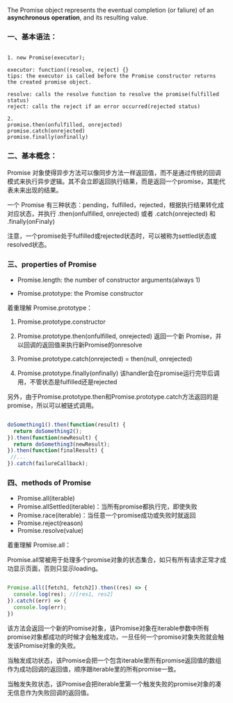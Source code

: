 
The Promise object represents the eventual completion (or faliure) of an **asynchronous operation**, and its resulting value.



### 一、基本语法：

```

1. new Promise(executor);

executor: function((resolve, reject) {}
tips: the executor is called before the Promise constructor returns the created promise object.

resolve: calls the resolve function to resolve the promise(fulfilled status)
reject: calls the reject if an error occurred(rejected status)

2. 
promise.then(onfulfilled, onrejected) 
promise.catch(onrejected) 
promise.finally(onfinally)
```

### 二、基本概念：

Promise 对象使得异步方法可以像同步方法一样返回值，而不是通过传统的回调模式来执行异步逻辑。其不会立即返回执行结果，而是返回一个promise，其能代表未来出现的结果。

一个 Promise 有三种状态：pending，fulfilled，rejected，根据执行结果转化成对应状态，并执行 .then(onfulfilled, onrejected) 或者 .catch(onrejected) 和 .finally(onFinaly)

注意，一个promise处于fulfilled或rejected状态时，可以被称为settled状态或resolved状态。


### 三、properties of Promise

- Promise.length: the number of constructor arguments(always 1)

- Promise.prototype: the Promise constructor

着重理解 Promise.prototype：

1. Promise.prototype.constructor

2. Promise.prototype.then(onfulfilled, onrejected) 返回一个新 Promise，并以回调的返回值来执行新Promise的onresolve

3. Promise.prototype.catch(onrejected) = then(null, onrejected)

4. Promise.prototype.finally(onfinally) 该handler会在promise运行完毕后调用，不管状态是fulfilled还是rejected

另外，由于Promise.prototype.then和Promise.prototype.catch方法返回的是promise，所以可以被链式调用。

```javascript

doSomething1().then(function(result) {
  return doSomething2();
}).then(function(newResult) {
  return doSomething3(newResult);
}).then(function(finalResult) {
 //...
}).catch(failureCallback);
```

### 四、methods of Promise

- Promise.all(iterable)
- Promise.allSettled(iterable)：当所有promise都执行完，即使失败
- Promise.race(iterable)：当任意一个promise成功或失败时就返回
- Promise.reject(reason)
- Promise.resolve(value)

着重理解 Promise.all：

Promise.all常被用于处理多个promise对象的状态集合，如只有所有请求正常才成功显示页面，否则只显示loading。

```javascript

Promise.all([fetch1, fetch2]).then((res) => {
  console.log(res); //[res1, res2]
}).catch((err) => {
  console.log(err);
})
```

该方法会返回一个新的Promise对象，该Promise对象在iterable参数中所有promise对象都成功的时候才会触发成功，一旦任何一个promise对象失败就会触发该Promise对象的失败。

当触发成功状态，该Promise会把一个包含iterable里所有promise返回值的数组作为成功回调的返回值，顺序跟iterable里的所有promise一致。

当触发失败状态，该Promise会把iterable里第一个触发失败的promise对象的凑无信息作为失败回调的返回值。

